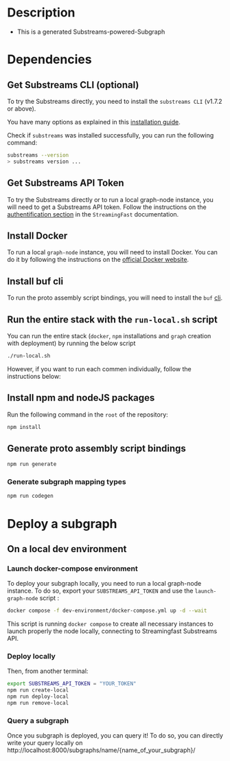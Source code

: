 # Description

- This is a generated Substreams-powered-Subgraph

# Dependencies

## Get Substreams CLI (optional)

To try the Substreams directly, you need to install the `substreams CLI` (v1.7.2 or above).

You have many options as explained in this [installation guide](https://substreams.streamingfast.io/documentation/consume/installing-the-cli).

Check if `substreams` was installed successfully, you can run the following command:

```bash
substreams --version
> substreams version ...
```

## Get Substreams API Token

To try the Substreams directly or to run a local graph-node instance, you will need to get a Substreams API token.
Follow the instructions on the [authentification section](https://substreams.streamingfast.io/documentation/consume/authentication) in the `StreamingFast` documentation.

## Install Docker

To run a local `graph-node` instance, you will need to install Docker. You can do it by following the instructions on the [official Docker website](https://docs.docker.com/get-docker/).

## Install buf cli

To run the proto assembly script bindings, you will need to install the `buf` [cli](https://buf.build/docs/installation).

## Run the entire stack with the `run-local.sh` script

You can run the entire stack (`docker`, `npm` installations and `graph` creation with deployment) by running the below script

```bash
./run-local.sh
```

However, if you want to run each commen individually, follow the instructions below:

## Install npm and nodeJS packages

Run the following command in the `root` of the repository:

```bash
npm install
```

## Generate proto assembly script bindings

```bash
npm run generate
```

### Generate subgraph mapping types

```bash
npm run codegen
```

# Deploy a subgraph

## On a local dev environment

### Launch docker-compose environment

To deploy your subgraph locally, you need to run a local graph-node instance. To do so, export your `SUBSTREAMS_API_TOKEN` and
use the `launch-graph-node` script :

```bash
docker compose -f dev-environment/docker-compose.yml up -d --wait
```

This script is running `docker compose` to create all necessary instances to launch properly the node locally, connecting to Streamingfast Substreams API.

### Deploy locally

Then, from another terminal:

```bash
export SUBSTREAMS_API_TOKEN = "YOUR_TOKEN"
npm run create-local
npm run deploy-local
npm run remove-local
```

### Query a subgraph

Once you subgraph is deployed, you can query it! To do so, you can directly write your query locally on http://localhost:8000/subgraphs/name/{name_of_your_subgraph}/
